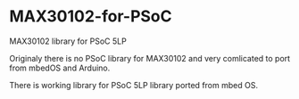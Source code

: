 # MAX30102-for-PSoC
MAX30102 library for PSoC 5LP

Originaly there is no PSoC library for MAX30102 and very comlicated to port from mbedOS and Arduino.

There is working library for PSoC 5LP library ported from mbed OS.
